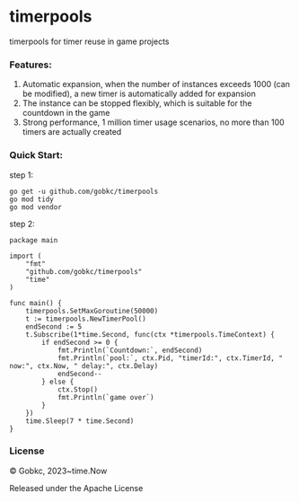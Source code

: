 # timerpools
timerpools for timer reuse in game projects

### Features:

1. Automatic expansion, when the number of instances exceeds 1000 (can be modified), a new timer is automatically added for expansion
2. The instance can be stopped flexibly, which is suitable for the countdown in the game
3. Strong performance, 1 million timer usage scenarios, no more than 100 timers are actually created

### Quick Start:

step 1:

````
go get -u github.com/gobkc/timerpools
go mod tidy
go mod vendor
````

step 2:

````
package main

import (
	"fmt"
	"github.com/gobkc/timerpools"
	"time"
)

func main() {
	timerpools.SetMaxGoroutine(50000)
	t := timerpools.NewTimerPool()
	endSecond := 5
	t.Subscribe(1*time.Second, func(ctx *timerpools.TimeContext) {
		if endSecond >= 0 {
			fmt.Println(`Countdown:`, endSecond)
			fmt.Println(`pool:`, ctx.Pid, "timerId:", ctx.TimerId, " now:", ctx.Now, " delay:", ctx.Delay)
			endSecond--
		} else {
			ctx.Stop()
			fmt.Println(`game over`)
		}
	})
	time.Sleep(7 * time.Second)
}
````


### License
© Gobkc, 2023~time.Now

Released under the Apache License